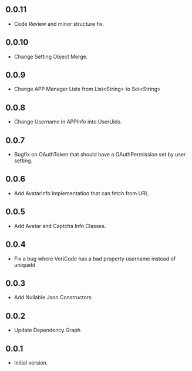 ## 0.0.11

- Code Review and minor structure fix.

## 0.0.10

- Change Setting Object Merge.

## 0.0.9

- Change APP Manager Lists from List&lt;String&gt; to Set&lt;String&gt;

## 0.0.8

- Change Username in APPInfo into UserUids.


## 0.0.7

- Bugfix on OAuthToken that should have a OAuthPermission set by user setting.

## 0.0.6

- Add AvatarInfo Implementation that can fetch from URL

## 0.0.5

- Add Avatar and Captcha Info Classes.

## 0.0.4

- Fix a bug where VeriCode has a bad property username instead of uniqueId

## 0.0.3

- Add Nullable Json Constructors

## 0.0.2

- Update Dependency Graph

## 0.0.1

- Initial version.
